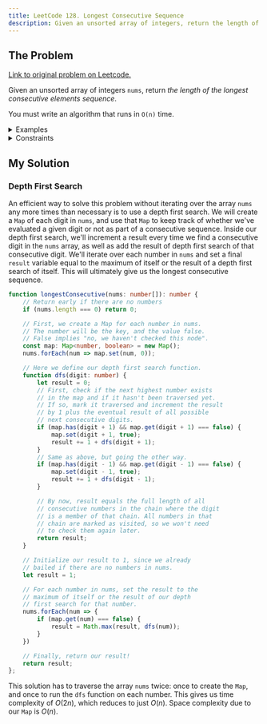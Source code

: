 ```yaml
---
title: LeetCode 128. Longest Consecutive Sequence
description: Given an unsorted array of integers, return the length of the longest consecutive elements sequence in O(n) time.
---
```


## The Problem

[Link to original problem on Leetcode.](https://leetcode.com/problems/longest-consecutive-sequence/)

Given an unsorted array of integers `nums`, return _the length of the longest consecutive elements sequence_.

You must write an algorithm that runs in `O(n)` time.

<details>
<summary>Examples</summary>

Example 1:

```
Input: nums = [100,4,200,1,3,2]
Output: 4
Explanation: The longest consecutive elements sequence is [1, 2, 3, 4]. Therefore its length is 4.
```

Example 2:

```
Input: nums = [0,3,7,2,5,8,4,6,0,1]
Output: 9
```
</details>

<details>
<summary>Constraints</summary>


- <code>0 <= nums.length <= 10<sup>5</sup></code>
- <code>-10<sup>9</sup> <= nums[i] <= 10<sup>9</sup></code>

</details>

## My Solution

### Depth First Search

An efficient way to solve this problem without iterating over the array `nums` any more times than necessary is to use a depth first search. We will create a `Map` of each digit in `nums`, and use that `Map` to keep track of whether we've evaluated a given digit or not as part of a consecutive sequence. Inside our depth first search, we'll increment a result every time we find a consecutive digit in the `nums` array, as well as add the result of depth first search of that consecutive digit. We'll iterate over each number in `nums` and set a final `result` variable equal to the maximum of itself or the result of a depth first search of itself. This will ultimately give us the longest consecutive sequence.

```typescript
function longestConsecutive(nums: number[]): number {
	// Return early if there are no numbers
	if (nums.length === 0) return 0;

	// First, we create a Map for each number in nums.
	// The number will be the key, and the value false.
	// False implies "no, we haven't checked this node".
	const map: Map<number, boolean> = new Map();
	nums.forEach(num => map.set(num, 0));

	// Here we define our depth first search function.
	function dfs(digit: number) {
		let result = 0;
		// First, check if the next highest number exists
		// in the map and if it hasn't been traversed yet.
		// If so, mark it traversed and increment the result
		// by 1 plus the eventual result of all possible
		// next consecutive digits.
		if (map.has(digit + 1) && map.get(digit + 1) === false) {
			map.set(digit + 1, true);
			result += 1 + dfs(digit + 1);
		}
		// Same as above, but going the other way.
		if (map.has(digit - 1) && map.get(digit - 1) === false) {
			map.set(digit - 1, true);
			result += 1 + dfs(digit - 1);
		}

		// By now, result equals the full length of all
		// consecutive numbers in the chain where the digit
		// is a member of that chain. All numbers in that
		// chain are marked as visited, so we won't need
		// to check them again later.
		return result;
	}

	// Initialize our result to 1, since we already
	// bailed if there are no numbers in nums.
	let result = 1;

	// For each number in nums, set the result to the
	// maximum of itself or the result of our depth
	// first search for that number.
	nums.forEach(num => {
		if (map.get(num) === false) {
			result = Math.max(result, dfs(num));
		}
	})

	// Finally, return our result!
	return result;
};
```

This solution has to traverse the array `nums` twice: once to create the `Map`, and once to run the `dfs` function on each number. This gives us time complexity of $O(2n)$, which reduces to just $O(n)$. Space complexity due to our `Map` is $O(n)$.